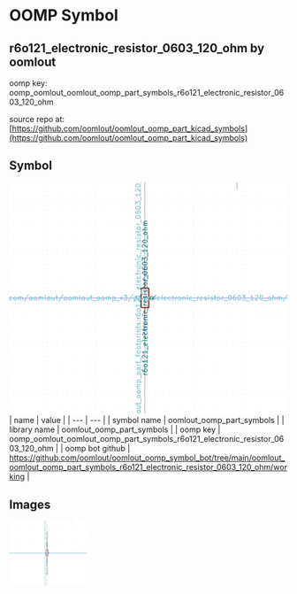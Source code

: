 # OOMP Symbol  
## r6o121_electronic_resistor_0603_120_ohm  by oomlout  
  
oomp key: oomp_oomlout_oomlout_oomp_part_symbols_r6o121_electronic_resistor_0603_120_ohm  
  
source repo at: [https://github.com/oomlout/oomlout_oomp_part_kicad_symbols](https://github.com/oomlout/oomlout_oomp_part_kicad_symbols)  
## Symbol  
  
[![working.png](working_600.png)](working.png)  
| name | value | 
| --- | --- | 
| symbol name | oomlout_oomp_part_symbols | 
| library name | oomlout_oomp_part_symbols | 
| oomp key | oomp_oomlout_oomlout_oomp_part_symbols_r6o121_electronic_resistor_0603_120_ohm | 
| oomp bot github | https://github.com/oomlout/oomlout_oomp_symbol_bot/tree/main/oomlout_oomlout_oomp_part_symbols_r6o121_electronic_resistor_0603_120_ohm/working | 
## Images  
  
[![working.png](working_140.png)](working.png)  
